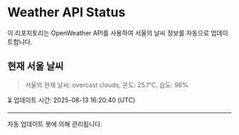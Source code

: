 
# Weather API Status

이 리포지토리는 OpenWeather API를 사용하여 서울의 날씨 정보를 자동으로 업데이트합니다.

## 현재 서울 날씨
> 서울의 현재 날씨: overcast clouds, 온도: 25.1°C, 습도: 98%

⏳ 업데이트 시간: 2025-08-13 16:20:40 (UTC)

---
자동 업데이트 봇에 의해 관리됩니다.
